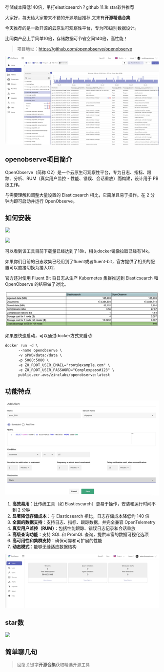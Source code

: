 存储成本降低140倍，吊打elasticsearch？github 11.1k star软件推荐

大家好，每天给大家带来不错的开源项目推荐,文末有**开源精选合集**

今天推荐的是一款开源的云原生可观察性平台，专为PB级别数据设计。

比同类产品上手简单10倍，存储数据可节省空间140倍，高性能！

>项目地址：https://github.com/openobserve/openobserve

![](image.png)

## openobserve项目简介

OpenObserve（简称 O2）是一个云原生可观察性平台，专为日志、指标、跟踪、分析、RUM（真实用户监控 - 性能、错误、会话重放）而构建，设计用于 PB 级工作。

与需要理解和调整大量设置的 Elasticsearch 相比，它简单且易于操作。在 2 分钟内即可启动并运行 OpenObserve。

## 如何安装

 ![](https://img.shields.io/github/downloads/openobserve/openobserve/total?style=flat-square)

 ![](https://img.shields.io/docker/pulls/openobserve/openobserve)

 可以看到该工具目前下载量已经达到了18k，相关docker镜像拉取已经有14k。

 如果你们目前的日志收集已经用到了fluent或者fluent-bit，官方提供了相关的配置可以直接切换为接入O2.

 官方还对使用 Fluent Bit 将日志从生产 Kubernetes 集群推送到 Elasticsearch 和 OpenObserve 的结果做了对比。

 ![](image-1.png)

如果要快速启动，可以通过docker方式来启动

```
docker run -d \
      --name openobserve \
      -v $PWD/data:/data \
      -p 5080:5080 \
      -e ZO_ROOT_USER_EMAIL="root@example.com" \
      -e ZO_ROOT_USER_PASSWORD="Complexpass#123" \
      public.ecr.aws/zinclabs/openobserve:latest
```

## 功能特点

![可配置告警策略](image-2.png)

1. **高效易用**：比传统工具（如 Elasticsearch）更易于操作，安装和运行时间不到 2 分钟
2. **显著降低存储成本**：与 Elasticsearch 相比，日志存储成本降低约 140 倍
3. **全面的数据支持**：支持日志、指标、跟踪数据，并完全兼容 OpenTelemetry
4. **真实用户监控（RUM）**：包括性能跟踪、错误日志记录和会话重放
5. **高级查询功能**：支持 SQL 和 PromQL 查询，提供丰富的数据可视化选项
6. **高可用性和集群支持**：确保可靠和可扩展的性能
7. **动态模式**：能够无缝适应数据结构

![数据总览](image-3.png)

## star数

 ![](https://img.shields.io/github/stars/openobserve/openobserve?style=flat-square) 

## 简单聊几句



 >回复关键字**开源合集**获取精选开源工具